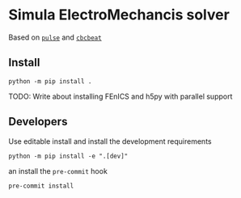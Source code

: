 # Simula ElectroMechancis solver

Based on [`pulse`](https://github.com/ComputationalPhysiology/pulse) and [`cbcbeat`](https://github.com/ComputationalPhysiology/cbcbeat)


## Install

```
python -m pip install .
```

TODO: Write about installing FEnICS and h5py with parallel support

## Developers

Use editable install and install the development requirements
```
python -m pip install -e ".[dev]"
```
an install the `pre-commit` hook
```
pre-commit install
```
